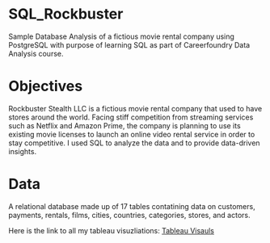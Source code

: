 # SQL_Rockbuster
Sample Database Analysis of a fictious movie rental company using PostgreSQL with purpose of learning SQL as part of Careerfoundry Data Analysis course. 
# Objectives
Rockbuster Stealth LLC is a fictious movie rental company that used to have stores around the world. Facing stiff competition from streaming services such as Netflix and Amazon Prime, the company is planning to use its existing movie licenses to launch an online video rental service in order to stay competitive. I used SQL to analyze the data and to provide data-driven insights.
# Data
A relational database made up of 17 tables contatining data on customers, payments, rentals, films, cities, countries, categories, stores, and actors.

Here is the link to all my tableau visuzliations: [Tableau Visauls]([url](https://public.tableau.com/app/profile/marcela8119))

